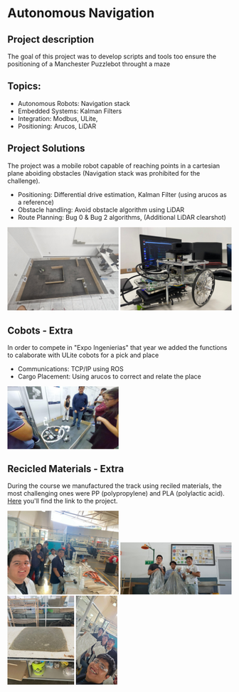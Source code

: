 # Autonomous Navigation 

## Project description

The goal of this project was to develop scripts and tools too ensure the positioning of a Manchester Puzzlebot throught a maze

## Topics:

- Autonomous Robots: Navigation stack 
- Embedded Systems: Kalman Filters
- Integration: Modbus, ULite, 
- Positioning: Arucos, LiDAR

## Project Solutions

The project was a mobile robot capable of reaching points in a cartesian plane aboiding obstacles (Navigation stack was prohibited for the challenge). 

- Positioning: Differential drive estimation, Kalman Filter (using arucos as a reference)
- Obstacle handling: Avoid obstacle algorithm using LiDAR 
- Route Planning: Bug 0 & Bug 2 algorithms, (Additional LiDAR clearshot)

<img src="./images/20240605_172201.jpg" alt="Gripper" width="250"/> <img src="./images/IMG-20240605-WA0123.jpg" alt="Gripper" width="250"/>

## Cobots - Extra

In order to compete in "Expo Ingenierias" that year we added the functions to calaborate with ULite cobots for a pick and place

- Communications: TCP/IP using ROS 
- Cargo Placement: Using arucos to correct and relate the place

<img src="./images/ULite_cob.jpg" alt="Gripper" width="250"/>

## Recicled Materials - Extra

During the course we manufactured the track using reciled materials, the most challenging ones were PP (polypropylene) and PLA (polylactic acid).
[Here](https://conecta.tec.mx/es/noticias/queretaro/sostenibilidad/revalorizando-tec-qro-le-da-segunda-vida-al-plastico-desechable) you'll find the link to the project. 

<img src="./images/Pista_1.jpg" alt="Gripper" width="250"/> <img src="./images/Pista_2.jpg" alt="Gripper" width="250"/>
<img src="./images/Pista_3.jpg" alt="Gripper" height="200"/> <img src="./images/Pista_4.jpg" alt="Gripper" height="200"/>
